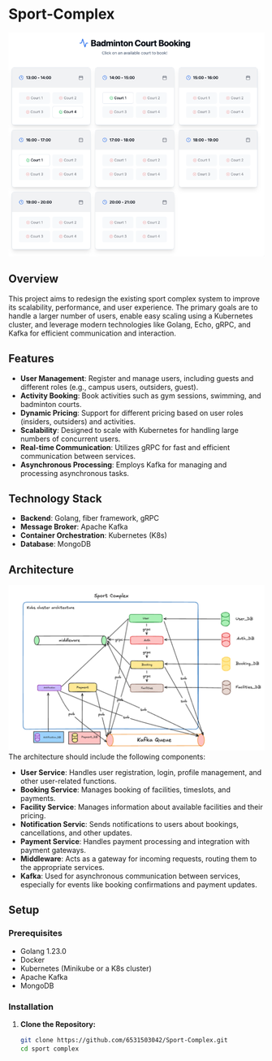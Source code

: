# Sport-Complex
 ![alt text](assets/image.png)
## Overview

This project aims to redesign the existing sport complex system to improve its scalability, performance, and user experience. The primary goals are to handle a larger number of users, enable easy scaling using a Kubernetes cluster, and leverage modern technologies like Golang, Echo, gRPC, and Kafka for efficient communication and interaction.

## Features

- **User Management**: Register and manage users, including guests and different roles (e.g., campus users, outsiders, guest).
- **Activity Booking**: Book activities such as gym sessions, swimming, and badminton courts.
- **Dynamic Pricing**: Support for different pricing based on user roles (insiders, outsiders) and activities.
- **Scalability**: Designed to scale with Kubernetes for handling large numbers of concurrent users.
- **Real-time Communication**: Utilizes gRPC for fast and efficient communication between services.
- **Asynchronous Processing**: Employs Kafka for managing and processing asynchronous tasks.

## Technology Stack

- **Backend**: Golang, fiber framework, gRPC
- **Message Broker**: Apache Kafka
- **Container Orchestration**: Kubernetes (K8s)
- **Database**: MongoDB

## Architecture
![alt text](<assets/Screenshot 2567-09-01 at 21.57.59.png>)
The architecture should include the following components:

- **User Service**: Handles user registration, login, profile management, and other user-related functions.
- **Booking Service**: Manages booking of facilities, timeslots, and payments.
- **Facility Service**: Manages information about available facilities and their pricing.
- **Notification Servic**: Sends notifications to users about bookings, cancellations, and other updates.
- **Payment Service**: Handles payment processing and integration with payment gateways.
- **Middleware**: Acts as a gateway for incoming requests, routing them to the appropriate services.
- **Kafka**: Used for asynchronous communication between services, especially for events like booking confirmations and payment updates.

## Setup

### Prerequisites

- Golang 1.23.0
- Docker
- Kubernetes (Minikube or a K8s cluster)
- Apache Kafka
- MongoDB

### Installation

1. **Clone the Repository:**

   ```bash
   git clone https://github.com/6531503042/Sport-Complex.git
   cd sport complex
